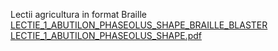 Lectii agricultura in format Braille<br>
[LECTIE_1_ABUTILON_PHASEOLUS_SHAPE_BRAILLE_BLASTER](https://github.com/mihaiionitaunderlineme/mihai.ionita/files/8044405/LECTIE_1_ABUTILON_PHASEOLUS_SHAPE_BRAILLE_BLASTER.zip)
[LECTIE_1_ABUTILON_PHASEOLUS_SHAPE.pdf](https://github.com/mihaiionitaunderlineme/mihai.ionita/files/8044429/LECTIE_1_ABUTILON_PHASEOLUS_SHAPE.pdf)

